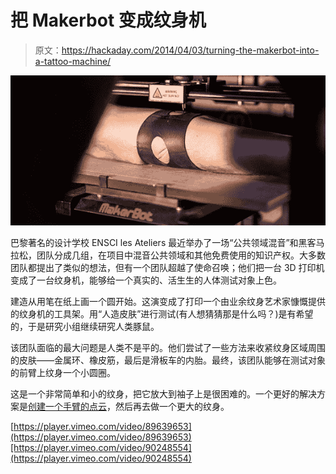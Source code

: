 # 把 Makerbot 变成纹身机

> 原文：<https://hackaday.com/2014/04/03/turning-the-makerbot-into-a-tattoo-machine/>

![tattoo](img/73ed2f681050f04f1f34e31016093ac0.png)

巴黎著名的设计学校 ENSCI les Ateliers 最近举办了一场“公共领域混音”和黑客马拉松，团队分成几组，在项目中混音公共领域和其他免费使用的知识产权。大多数团队都提出了类似的想法，但有一个团队超越了使命召唤；他们把一台 3D 打印机变成了一台纹身机，能够给一个真实的、活生生的人体测试对象上色。

建造从用笔在纸上画一个圆开始。这演变成了打印一个由业余纹身艺术家慷慨提供的纹身机的工具架。用“人造皮肤”进行测试(有人想猜猜那是什么吗？)是有希望的，于是研究小组继续研究人类豚鼠。

该团队面临的最大问题是人类不是平的。他们尝试了一些方法来收紧纹身区域周围的皮肤——金属环、橡皮筋，最后是滑板车的内胎。最终，该团队能够在测试对象的前臂上纹身一个小圆圈。

这是一个非常简单和小的纹身，把它放大到袖子上是很困难的。一个更好的解决方案是[创建一个手臂的点云](http://hackaday.com/2013/07/15/a-robotic-tattoo-artist/)，然后再去做一个更大的纹身。

[https://player.vimeo.com/video/89639653](https://player.vimeo.com/video/89639653)[https://player.vimeo.com/video/90248554](https://player.vimeo.com/video/90248554)